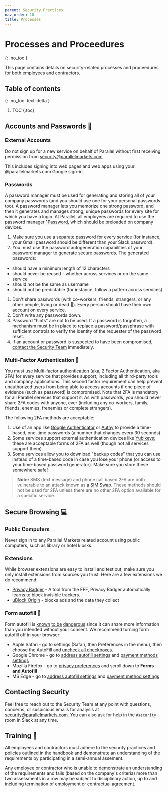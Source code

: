 ```yaml
---
parent: Security Practices
nav_order: 10
title: Processes
---
```

# Processes and Proceedures
{: .no_toc }

This page contains details on security-related processes and proceedures for both employees and contractors.

## Table of contents
{: .no_toc .text-delta }

1. TOC
{:toc}

## Accounts and Passwords :closed_lock_with_key:

### External Accounts

Do not sign up for a new service on behalf of Parallel without first receiving permission from [security@parallelmarkets.com](mailto:security@parallelmarkets.com)

This includes signing into web pages and web apps using your @parallelmarkets.com Google sign-in.

### Passwords
A password manager must be used for generating and storing all of your company passwords (and you should use one for your personal passwords too). A password manager lets you memorize one strong password, and then it generates and manages strong, unique passwords for every site for which you have a login.  At Parallel, all employees are required to use the password manager [1Password](https://1password.com), which should be preloaded on company devices.

1. Make sure you use a separate password for every service (for instance, your Gmail password should be different than your Slack password).
1. You must use the password autogeneration capabilities of your password manager to generate secure passwords.  The generated passwords:
 * should have a minimum length of 12 characters
 * should never be reused - whether across services or on the same service
 * should not be the same as username
 * should not be predictable (for instance, follow a pattern across services)
1. Don't share passwords (with co-workers, friends, strangers, or any other people, living or dead :ghost:).  Every person should have their own account on every service.
1. Don't write any passwords down.
1. Password "hints" are not to be used. If a password is forgotten, a mechanism must be in place to replace a password/passphrase with sufficient controls to verify the identity of the requester of the password reset.
1. If an account or password is suspected to have been compromised,  [contact the Security Team](#contacting-security) immediately.

### Multi-Factor Authentication :iphone:
You must use [Multi-factor authentication](https://en.wikipedia.org/wiki/Multi-factor_authentication) (aka, 2 Factor Authentication, aka 2FA) for every service that provides support, including all third-party tools and company applications.  This second factor requirement can help prevent unauthorized users from being able to access accounts if one piece of evidence (such as password) is compromised.  Note that 2FA is mandatory for all Parallel services that support it.  As with passwords, you should never share 2FA codes with anyone, ever (including any co-workers, family, friends, enemies, frenemies or complete strangers).

The following 2FA methods are acceptable:

 1. Use of an app like [Google Authenticator](https://support.google.com/accounts/answer/1066447?hl=en&ref_topic=2954345) or [Authy](https://authy.com) to provide a time-based, one-time passwords (a number that changes every 30 seconds).
 1. Some services support external authentication devices like [Yubikeys](https://www.yubico.com); these are acceptable forms of 2FA as well (though not all services support them).
 1. Some services allow you to download "backup codes" that you can use instead of a time-based code in case you lose your phone (or access to your time-based password generator).  Make sure you store these somewhere safe!

> **Note:** SMS (text message) and phone call based 2FA are both vulnerable to an attack known as [a SIM Swap](https://www.wired.com/story/sim-swap-attack-defend-phone/).  These methods should not be used for 2FA unless there are no other 2FA option available for a specific service.

## Secure Browsing :computer:

### Public Computers
Never sign in to any Parallel Markets related account using public computers, such as library or hotel kiosks.

### Extensions
While browser extensions are easy to install and test out, make sure you only install extensions from sources you trust.  Here are a few extensions we do recommend:

* [Privacy Badger](https://privacybadger.org) - A tool from the EFF, Privacy Badger automatically learns to block invisible trackers.
* [uBlock Origin](https://github.com/gorhill/uBlock#installation) - blocks ads and the data they collect

### Form autofill :memo:
Form autofill is [known](https://www.popularmechanics.com/technology/security/a24687/autofill-bad/) [to be](https://www.techadvisory.org/2019/01/the-dangers-of-autocomplete-passwords/) [dangerous](https://thehackernews.com/2017/01/browser-autofill-phishing.html) since it can share more information than you intended without your consent. We recommend turning form autofill off in your browser:

* Apple Safari - go to settings (Safari, then Preferences in the menu), then choose the AutoFill and [uncheck all checkboxes](https://support.apple.com/guide/safari/autofill-ibrwa005/mac).
* Google Chrome - go to [address autofill settings](chrome://settings/addresses) and [payment methods settings](chrome://settings/payments)
* Mozilla Firefox - go to [privacy preferences](about:preferences#privacy) and scroll down to **Forms and Autofill**
* MS Edge - go to [address autofill settings](edge://settings/addresses) and [payment method settings](edge://settings/payments)

## Contacting Security

Feel free to reach out to the Security Team at any point with questions, concerns, or suspicious emails for analysis at [security@parallelmarkets.com](mailto:security@parallelmarkets.com).  You can also ask for help in the `#security` room in Slack at any time.

## Training :school:

All employees and contractors must adhere to the security practices and policies outlined in the handbook and demonstrate an understanding of the requirements by participating in a semi-annual assement.

Any employee or contractor who is unable to demonstrate an understanding of the requirements and fails (based on the company's criteria) more than two assessments in a row may be subject to disciplinary action, up to and including termination of employment or contractual agreement.

